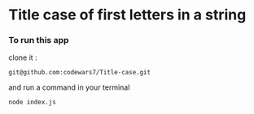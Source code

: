 # Title case of first letters in a string

### To run this app
clone it :
```
git@github.com:codewars7/Title-case.git
```

and run a command in your terminal
```
node index.js
```
